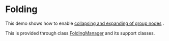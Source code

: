 # Folding
  

 This demo shows how to enable [collapsing
      and expanding of group nodes](https://docs.yworks.com/yfilesjavafx/doc/api/#/dguide/folding) .   

 This is provided through class [FoldingManager](https://docs.yworks.com/yfilesjavafx/doc/api/#/api/FoldingManager) and its support classes.   